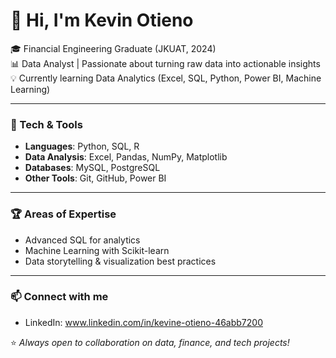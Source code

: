 # 👋 Hi, I'm Kevin Otieno  

🎓 Financial Engineering Graduate (JKUAT, 2024)  
📊 Data Analyst | Passionate about turning raw data into actionable insights  
💡 Currently learning Data Analytics (Excel, SQL, Python, Power BI, Machine Learning)  

---

### 🔧 Tech & Tools
- **Languages**: Python, SQL, R  
- **Data Analysis**: Excel, Pandas, NumPy, Matplotlib  
- **Databases**: MySQL, PostgreSQL  
- **Other Tools**: Git, GitHub, Power BI  

---

### 🏆 Areas of Expertise
- Advanced SQL for analytics  
- Machine Learning with Scikit-learn  
- Data storytelling & visualization best practices  

---

### 📫 Connect with me
- LinkedIn: www.linkedin.com/in/kevine-otieno-46abb7200

⭐️ *Always open to collaboration on data, finance, and tech projects!* 
  
